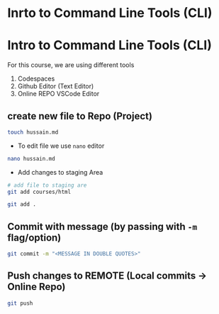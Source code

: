 # Inrto to Command Line Tools (CLI)
# Intro to Command Line Tools (CLI)

For this course, we are using different tools
1. Codespaces
2. Github Editor (Text Editor)
3. Online REPO VSCode Editor


##  create new file to Repo (Project)
```bash
touch hussain.md
```

- To edit file we use `nano` editor
```bash
nano hussain.md
```

- Add changes to staging Area
```bash
# add file to staging are
git add courses/html

git add . 
```

## Commit with message (by passing with `-m` flag/option)
```bash
git commit -m "<MESSAGE IN DOUBLE QUOTES>"
```

## Push changes to REMOTE (Local commits -> Online Repo)
```bash
git push
```




